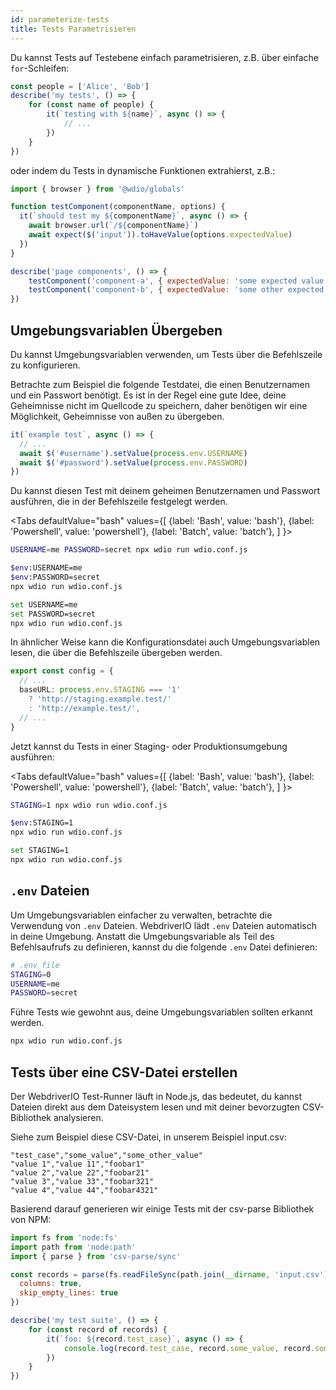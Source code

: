 ```yaml
---
id: parameterize-tests
title: Tests Parametrisieren
---
```


Du kannst Tests auf Testebene einfach parametrisieren, z.B. über einfache `for`-Schleifen:

```ts title=example.spec.js
const people = ['Alice', 'Bob']
describe('my tests', () => {
    for (const name of people) {
        it(`testing with ${name}`, async () => {
            // ...
        })
    }
})
```

oder indem du Tests in dynamische Funktionen extrahierst, z.B.:

```js title=dynamic.spec.js
import { browser } from '@wdio/globals'

function testComponent(componentName, options) {
  it(`should test my ${componentName}`, async () => {
    await browser.url(`/${componentName}`)
    await expect($('input')).toHaveValue(options.expectedValue)
  })
}

describe('page components', () => {
    testComponent('component-a', { expectedValue: 'some expected value' })
    testComponent('component-b', { expectedValue: 'some other expected value' })
})
```

## Umgebungsvariablen Übergeben

Du kannst Umgebungsvariablen verwenden, um Tests über die Befehlszeile zu konfigurieren.

Betrachte zum Beispiel die folgende Testdatei, die einen Benutzernamen und ein Passwort benötigt. Es ist in der Regel eine gute Idee, deine Geheimnisse nicht im Quellcode zu speichern, daher benötigen wir eine Möglichkeit, Geheimnisse von außen zu übergeben.

```ts title=example.spec.ts
it(`example test`, async () => {
  // ...
  await $('#username').setValue(process.env.USERNAME)
  await $('#password').setValue(process.env.PASSWORD)
})
```

Du kannst diesen Test mit deinem geheimen Benutzernamen und Passwort ausführen, die in der Befehlszeile festgelegt werden.

<Tabs
  defaultValue="bash"
  values={[
    {label: 'Bash', value: 'bash'},
 {label: 'Powershell', value: 'powershell'},
 {label: 'Batch', value: 'batch'},
 ]
}>
<TabItem value="bash">

```sh
USERNAME=me PASSWORD=secret npx wdio run wdio.conf.js
```

</TabItem>
<TabItem value="powershell">

```sh
$env:USERNAME=me
$env:PASSWORD=secret
npx wdio run wdio.conf.js
```

</TabItem>
<TabItem value="batch">

```sh
set USERNAME=me
set PASSWORD=secret
npx wdio run wdio.conf.js
```

</TabItem>
</Tabs>

In ähnlicher Weise kann die Konfigurationsdatei auch Umgebungsvariablen lesen, die über die Befehlszeile übergeben werden.

```ts title=wdio.config.js
export const config = {
  // ...
  baseURL: process.env.STAGING === '1'
    ? 'http://staging.example.test/'
    : 'http://example.test/',
  // ...
}
```

Jetzt kannst du Tests in einer Staging- oder Produktionsumgebung ausführen:

<Tabs
  defaultValue="bash"
  values={[
    {label: 'Bash', value: 'bash'},
 {label: 'Powershell', value: 'powershell'},
 {label: 'Batch', value: 'batch'},
 ]
}>
<TabItem value="bash">

```sh
STAGING=1 npx wdio run wdio.conf.js
```

</TabItem>
<TabItem value="powershell">

```sh
$env:STAGING=1
npx wdio run wdio.conf.js
```

</TabItem>
<TabItem value="batch">

```sh
set STAGING=1
npx wdio run wdio.conf.js
```

</TabItem>
</Tabs>

## `.env` Dateien

Um Umgebungsvariablen einfacher zu verwalten, betrachte die Verwendung von `.env` Dateien. WebdriverIO lädt `.env` Dateien automatisch in deine Umgebung. Anstatt die Umgebungsvariable als Teil des Befehlsaufrufs zu definieren, kannst du die folgende `.env` Datei definieren:

```bash title=".env"
# .env file
STAGING=0
USERNAME=me
PASSWORD=secret
```

Führe Tests wie gewohnt aus, deine Umgebungsvariablen sollten erkannt werden.

```sh
npx wdio run wdio.conf.js
```

## Tests über eine CSV-Datei erstellen

Der WebdriverIO Test-Runner läuft in Node.js, das bedeutet, du kannst Dateien direkt aus dem Dateisystem lesen und mit deiner bevorzugten CSV-Bibliothek analysieren.

Siehe zum Beispiel diese CSV-Datei, in unserem Beispiel input.csv:

```csv
"test_case","some_value","some_other_value"
"value 1","value 11","foobar1"
"value 2","value 22","foobar21"
"value 3","value 33","foobar321"
"value 4","value 44","foobar4321"
```

Basierend darauf generieren wir einige Tests mit der csv-parse Bibliothek von NPM:

```js title=test.spec.ts
import fs from 'node:fs'
import path from 'node:path'
import { parse } from 'csv-parse/sync'

const records = parse(fs.readFileSync(path.join(__dirname, 'input.csv')), {
  columns: true,
  skip_empty_lines: true
})

describe('my test suite', () => {
    for (const record of records) {
        it(`foo: ${record.test_case}`, async () => {
            console.log(record.test_case, record.some_value, record.some_other_value)
        })
    }
})
```
